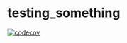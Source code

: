 # testing_something


[![codecov](https://codecov.io/gh/shivam13juna/testing_something/graph/badge.svg?token=J6E2LBGWWS)](https://codecov.io/gh/shivam13juna/testing_something)